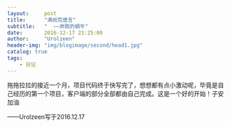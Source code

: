 ```yaml
---
layout:     post
title:      "满纸荒唐言"
subtitle:   "  ——奔跑的蜗牛"
date:       2016-12-17 23:25:00
author:     "Urolzeen"
header-img: "img/blogimage/second/head1.jpg"
catalog: true
tags:
    - 日记
---
```


拖拖拉拉的接近一个月，项目代码终于快写完了，想想都有点小激动呢，毕竟是自己经历的第一个项目，客户端的部分全部都由自己完成。这是一个好的开始！子安加油

——Urolzeen写于2016.12.17